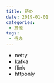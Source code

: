 ```yaml
---
title: 待办
date: 2019-01-01
categories: 
 - 其他
tags: 
 - 待办
---
```


- netty
- kafka
- flink
- httponly